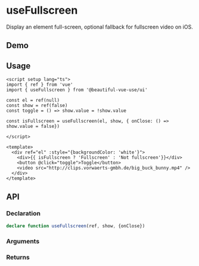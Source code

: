 # useFullscreen

Display an element full-screen, optional fallback for fullscreen video on iOS.

## Demo

## Usage

```vue
<script setup lang="ts">
import { ref } from 'vue'
import { useFullscreen } from '@beautiful-vue-use/ui'

const el = ref(null)
const show = ref(false)
const toggle = () => show.value = !show.value

const isFullscreen = useFullscreen(el, show, { onClose: () => show.value = false})

</script>

<template>
  <div ref="el" :style="{backgroundColor: 'white'}">
    <div>{{ isFullscreen ? 'Fullscreen' : 'Not fullscreen'}}</div>
    <button @click="toggle">Toggle</button>
    <video src="http://clips.vorwaerts-gmbh.de/big_buck_bunny.mp4" />
  </div>
</template>

```

## API

### Declaration

```ts
declare function useFullscreen(ref, show, {onClose})

```

### Arguments

### Returns
